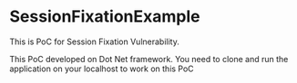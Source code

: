 # SessionFixationExample
This is PoC for Session Fixation Vulnerability. 

This PoC developed on Dot Net framework. You need to clone and run the application on your localhost to work on this PoC
